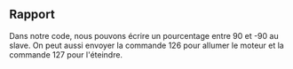 ## Rapport

Dans notre code, nous pouvons écrire un pourcentage entre 90 et -90 au slave. On peut aussi envoyer la commande 126 pour allumer le moteur et la commande 127 pour l'éteindre. 
